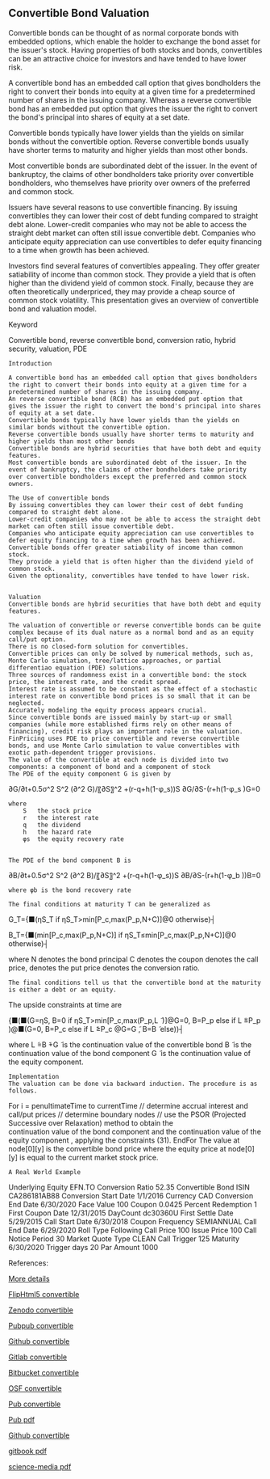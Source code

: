 ## Convertible Bond Valuation
  
Convertible bonds can be thought of as normal corporate bonds with embedded options, which enable the holder to exchange the bond asset for the issuer's stock. Having properties of both stocks and bonds, convertibles can be an attractive choice for investors and have tended to have lower risk. 



A convertible bond has an embedded call option that gives bondholders the right to convert their bonds into equity at a given time for a predetermined number of shares in the issuing company. Whereas a reverse convertible bond has an embedded put option that gives the issuer the right to convert the bond's principal into shares of equity at a set date. 


Convertible bonds typically have lower yields than the yields on similar bonds without the convertible option. Reverse convertible bonds usually have shorter terms to maturity and higher yields than most other bonds.

Most convertible bonds are subordinated debt of the issuer. In the event of bankruptcy, the claims of other bondholders take priority over convertible bondholders, who themselves have priority over owners of the preferred and common stock.


Issuers have several reasons to use convertible financing. By issuing convertibles they can lower their cost of debt funding compared to straight debt alone. Lower-credit companies who may not be able to access the straight debt market can often still issue convertible debt. Companies who anticipate equity appreciation can use convertibles to defer equity financing to a time when growth has been achieved.
	
Investors find several features of convertibles appealing. They offer greater satiability of income than common stock. They provide a yield that is often higher than the dividend yield of common stock. Finally, because they are often theoretically underpriced, they may provide a cheap source of common stock volatility. This presentation gives an overview of convertible bond and valuation model.


Keyword

Convertible bond, reverse convertible bond, conversion ratio, hybrid security, valuation, PDE



	Introduction

	A convertible bond has an embedded call option that gives bondholders the right to convert their bonds into equity at a given time for a predetermined number of shares in the issuing company.
	An reverse convertible bond (RCB) has an embedded put option that gives the issuer the right to convert the bond's principal into shares of equity at a set date.
	Convertible bonds typically have lower yields than the yields on similar bonds without the convertible option.
	Reverse convertible bonds usually have shorter terms to maturity and higher yields than most other bonds
	Convertible bonds are hybrid securities that have both debt and equity features.
	Most convertible bonds are subordinated debt of the issuer. In the event of bankruptcy, the claims of other bondholders take priority over convertible bondholders except the preferred and common stock owners.

	The Use of convertible bonds
	By issuing convertibles they can lower their cost of debt funding compared to straight debt alone.
	Lower-credit companies who may not be able to access the straight debt market can often still issue convertible debt.
	Companies who anticipate equity appreciation can use convertibles to defer equity financing to a time when growth has been achieved.
	Convertible bonds offer greater satiability of income than common stock. 
	They provide a yield that is often higher than the dividend yield of common stock.
	Given the optionality, convertibles have tended to have lower risk.


	Valuation
	Convertible bonds are hybrid securities that have both debt and equity features.

	The valuation of convertible or reverse convertible bonds can be quite complex because of its dual nature as a normal bond and as an equity call/put option.
	There is no closed-form solution for convertibles.
	Convertible prices can only be solved by numerical methods, such as, Monte Carlo simulation, tree/lattice approaches, or partial differentiao equation (PDE) solutions.
	Three sources of randomness exist in a convertible bond: the stock price, the interest rate, and the credit spread.
	Interest rate is assumed to be constant as the effect of a stochastic interest rate on convertible bond prices is so small that it can be neglected.
	Accurately modeling the equity process appears crucial.
	Since convertible bonds are issued mainly by start-up or small companies (while more established firms rely on other means of financing), credit risk plays an important role in the valuation.
	FinPricing uses PDE to price convertible and reverse convertible bonds, and use Monte Carlo simulation to value convertibles with exotic path-dependent trigger provisions.
	The value of the convertible at each node is divided into two components: a component of bond and a component of stock
	The PDE of the equity component G is given by


∂G/∂t+0.5σ^2 S^2  (∂^2 G)/〖∂S〗^2 +(r-q+h(1-φ_s))S ∂G/∂S-(r+h(1-φ_s )G=0

	where
		S	the stock price
		r	the interest rate
		q	the dividend
		h	the hazard rate
		φs	the equity recovery rate
	

	The PDE of the bond component B is

∂B/∂t+0.5σ^2 S^2  (∂^2 B)/〖∂S〗^2 +(r-q+h(1-φ_s))S ∂B/∂S-(r+h(1-φ_b ))B=0

	where φb is the bond recovery rate

	The final conditions at maturity T can be generalized as

G_T={■(ηS_T            if ηS_T>min[P_c,max(P_p,N+C)]@0                                                          otherwise)┤

B_T={■(min[P_c,max(P_p,N+C)]          if ηS_T≤min[P_c,max(P_p,N+C)]@0                                                                                                   otherwise)┤

where 
N denotes the bond principal
C denotes the coupon 
  denotes the call price, 
  denotes the put price
  denotes the conversion ratio. 

	The final conditions tell us that the convertible bond at the maturity is either a debt or an equity.


The upside constraints at time   are


{■(■(G=ηS,   B=0        if  ηS_T>min[P_c,max(P_p,L ̃ )]@G=0,   B=P_p                                     else if    L ̃≤P_p )@■(G=0,   B=P_c                                      else if    L ̃≥P_c  @G=G ̃,   B=B ̃                                                          else))┤

where 
L ̃=B ̃+G ̃ is the continuation value of the convertible bond 
B ̃ is the continuation value of the bond component
G ̃ is the continuation value of the equity component.


	Implementation
	The valuation can be done via backward induction. The procedure is as follows.
For i = penultimateTime to currentTime
	// determine accrual interest and call/put prices
	// determine boundary nodes
// use the PSOR (Projected Successive over Relaxation) method to obtain the    
continuation value of the bond component   and the continuation value of the equity  component  , applying the constraints (31). 
EndFor
	The value at node[0][y] is the convertible bond price where the equity price at node[0][y] is equal to the current market stock price.


	A Real World Example

Underlying Equity	EFN.TO	Conversion Ratio	52.35
Convertible Bond ISIN	CA286181AB88	Conversion Start Date	1/1/2016
Currency	CAD	Conversion End Date	6/30/2020
Face Value	100	Coupon	0.0425
Percent Redemption	1	First Coupon Date	12/31/2015
DayCount	dc30360U	First Settle Date	5/29/2015
Call Start Date	6/30/2018	Coupon Frequency	SEMIANNUAL
Call End Date	6/29/2020	Roll Type	Following
Call Price	100	Issue Price	100
Call Notice Period	30	Market Quote Type	CLEAN
Call Trigger	125	Maturity	6/30/2020
Trigger days	20	Par Amount	1000


References:
  
[More details](./EqConvertible-4.pdf)
  
[FlipHtml5 convertible](https://fliphtml5.com/download/download-pdf-file.php?str=x0DZh9GTud3bENXamczMygjM5ITPkl0av9mY)
  
[Zenodo convertible](https://zenodo.org/record/3945092/files/EqConvertible-4.pdf)
  
[Pubpub convertible](https://david.pubpub.org/pub/p5wrxj58/download/pdf)
  
[Github convertible](https://github.com/alanwhite1203/EqConvertible/raw/master/EqConvertible-4.pdf)
  
[Gitlab convertible](https://gitlab.com/finance15/eqconvertible/-/raw/master/EqConvertible-4.pdf)
  
[Bitbucket convertible](https://bitbucket.org/cmrm11/eqconvertible/downloads/EqConvertible-4.pdf)
  
[OSF convertible](https://osf.io/5uzdy/download)

[Pub convertible](https://david.pubpub.org/pub/p5wrxj58/release/1)

[Pub pdf](https://assets.pubpub.org/a41h7lgw/71595703115219.pdf)

[Github convertible](https://github.com/alanwhite1203/EqConvertible/raw/master/EqConvertible-4.pdf)

[gitbook pdf](https://captim.gitbook.io/eqconvertible/)

[science-media pdf](https://science-media.org/userfiles/1020/presentations/1020_presentation_497.pdf)
